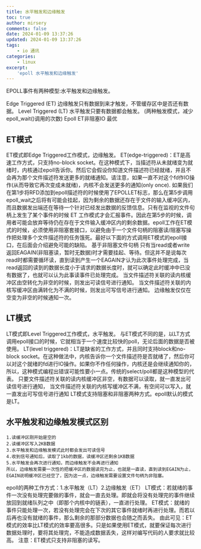 ```yaml
---
title: 水平触发和边缘触发
toc: true
author: mirsery
comments: false
date: 2024-01-09 13:37:26
updated: 2024-01-09 13:37:26
tags:
    - io 通讯
categories:
    - linux
excerpt:
    'epoll 水平触发和边缘触发'
---
```



<!-- toc -->

EPOLL事件有两种模型:水平触发和边缘触发。

Edge Triggered (ET) 边缘触发只有数据到来才触发，不管缓存区中是否还有数据。
Level Triggered (LT) 水平触发只要有数据都会触发。
(两种触发模式，减少epoll_wait()调用的次数)
Epoll ET非阻塞IO 最优

## ET模式
ET模式即Edge Triggered工作模式，边缘触发。
ET(edge-triggered)：ET是高速工作方式，只支持no-block socket。在这种模式下，当描述符从未就绪变为就绪时，内核通过epoll告诉你。然后它会假设你知道文件描述符已经就绪，并且不会再为那个文件描述符发送更多的就绪通知。请注意，如果一直不对这个fd作IO操作(从而导致它再次变成未就绪)，内核不会发送更多的通知(only once).
如果我们在第1步将RFD添加到epoll描述符的时候使用了EPOLLET标志，那么在第5步调用epoll_wait之后将有可能会挂起，因为剩余的数据还存在于文件的输入缓冲区内，而且数据发出端还在等待一个针对已经发出数据的反馈信息。只有在监视的文件句柄上发生了某个事件的时候 ET 工作模式才会汇报事件。因此在第5步的时候，调用者可能会放弃等待仍在存在于文件输入缓冲区内的剩余数据。epoll工作在ET模式的时候，必须使用非阻塞套接口，以避免由于一个文件句柄的阻塞读/阻塞写操作把处理多个文件描述符的任务饿死。最好以下面的方式调用ET模式的epoll接口，在后面会介绍避免可能的缺陷。
基于非阻塞文件句柄
只有当read或者write返回EAGAIN(非阻塞读，暂时无数据)时才需要挂起、等待。但这并不是说每次read时都需要循环读，直到读到产生一个EAGAIN才认为此次事件处理完成，当read返回的读到的数据长度小于请求的数据长度时，就可以确定此时缓冲中已没有数据了，也就可以认为此事读事件已处理完成。
当文件描述符关联的读内核缓冲区由空转化为非空的时候，则发出可读信号进行通知。
当文件描述符关联的内核写缓冲区由满转化为不满的时候，则发出可写信号进行通知。
边缘触发仅仅在空变为非空的时候通知一次。


## LT模式
LT模式即Level Triggered工作模式，水平触发。
与ET模式不同的是，以LT方式调用epoll接口的时候，它就相当于一个速度比较快的poll，无论后面的数据是否被使用。
LT(level triggered)：LT是缺省的工作方式，并且同时支持block和no-block socket。在这种做法中，内核告诉你一个文件描述符是否就绪了，然后你可以对这个就绪的fd进行IO操作。如果你不作任何操作，内核还是会继续通知你的，所以，这种模式编程出错误可能性要小一点。传统的select/poll都是这种模型的代表。
只要文件描述符关联的读内核缓冲区非空，有数据可以读取，就一直发出可读信号进行通知，
当文件描述符关联的内核写缓冲区不满，有空间可以写入，就一直发出可写信号进行通知
LT模式支持阻塞和非阻塞两种方式。epoll默认的模式是LT。


## 水平触发和边缘触发模式区别
    1.读缓冲区刚开始是空的
    2.读缓冲区写入2KB数据
    3.水平触发和边缘触发模式此时都会发出可读信号
    4.收到信号通知后，读取了1kb的数据，读缓冲区还剩余1KB数据
    5.水平触发会再次进行通知，而边缘触发不会再进行通知
    所以，边缘触发需要一次性的把缓冲区的数据读完为止，也就是一直读，直到读到EGAIN为止，EGAIN说明缓冲区已经空了，因为这一点，边缘触发需要设置文件句柄为非阻塞。

epoll的两种工作方式：1.水平触发（LT）2.边缘触发（ET）
LT模式：若就绪的事件一次没有处理完要做的事件，就会一直去处理。即就会将没有处理完的事件继续放回到就绪队列之中（即那个内核中的链表），一直进行处理。
ET模式：就绪的事件只能处理一次，若没有处理完会在下次的其它事件就绪时再进行处理。而若以后再也没有就绪的事件，那么剩余的那部分数据也会随之而丢失。
由此可见：ET模式的效率比LT模式的效率要高很多。只是如果使用ET模式，就要保证每次进行数据处理时，要将其处理完，不能造成数据丢失，这样对编写代码的人要求就比较高。
注意：ET模式只支持非阻塞的读写。
